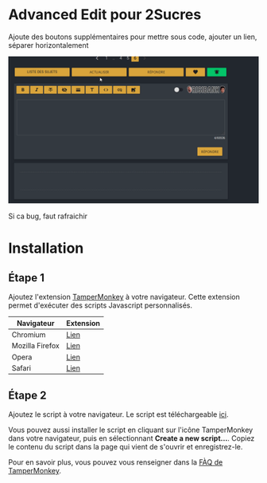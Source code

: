 # Advanced Edit pour 2Sucres

Ajoute des boutons supplémentaires pour mettre sous code, ajouter un lien, séparer horizontalement

![demo du script](demo.gif)

Si ca bug, faut rafraichir

# Installation

## Étape 1

Ajoutez l'extension [TamperMonkey](https://tampermonkey.com/) à votre navigateur. Cette extension permet d'exécuter des scripts Javascript personnalisés.

| Navigateur | Extension |
| ---------- | ---- |
| Chromium | [Lien](https://chrome.google.com/webstore/detail/tampermonkey/dhdgffkkebhmkfjojejmpbldmpobfkfo)
| Mozilla Firefox | [Lien](https://addons.mozilla.org/fr/firefox/addon/greasemonkey/)
| Opera | [Lien](https://addons.opera.com/fr/extensions/details/tampermonkey-beta/)
| Safari | [Lien](https://safari-extensions.apple.com/details/?id=net.tampermonkey.safari-G3XV72R5TC)

## Étape 2

Ajoutez le script à votre navigateur. Le script est téléchargeable [ici](https://github.com/TabbyGarf/2sucres-advanced-edit/raw/main/Advanced-Text-Editor.user.js).

Vous pouvez aussi installer le script en cliquant sur l'icône TamperMonkey dans votre navigateur, puis en sélectionnant **Create a new script...**. Copiez le contenu du script dans la page qui vient de s'ouvrir et enregistrez-le.

Pour en savoir plus, vous pouvez vous renseigner dans la [FÀQ de TamperMonkey](https://www.tampermonkey.net/faq.php#Q102).

